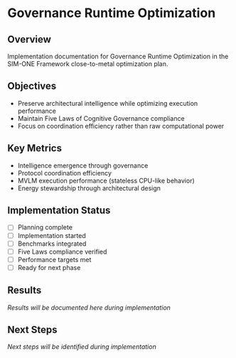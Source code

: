 # Governance Runtime Optimization

## Overview
Implementation documentation for Governance Runtime Optimization in the SIM-ONE Framework close-to-metal optimization plan.

## Objectives
- Preserve architectural intelligence while optimizing execution performance
- Maintain Five Laws of Cognitive Governance compliance
- Focus on coordination efficiency rather than raw computational power

## Key Metrics
- Intelligence emergence through governance
- Protocol coordination efficiency  
- MVLM execution performance (stateless CPU-like behavior)
- Energy stewardship through architectural design

## Implementation Status
- [ ] Planning complete
- [ ] Implementation started
- [ ] Benchmarks integrated
- [ ] Five Laws compliance verified
- [ ] Performance targets met
- [ ] Ready for next phase

## Results
*Results will be documented here during implementation*

## Next Steps
*Next steps will be identified during implementation*
